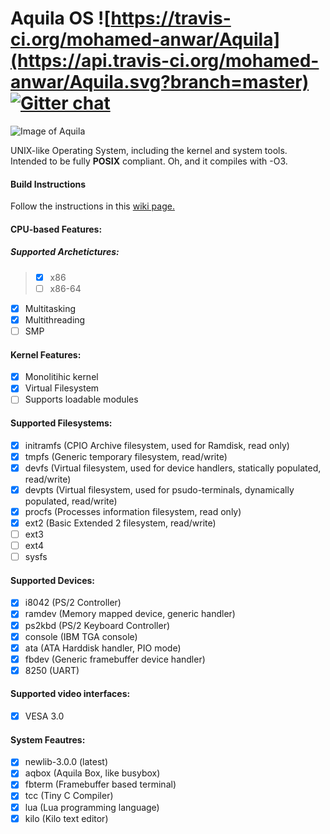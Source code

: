 # Aquila OS ![https://travis-ci.org/mohamed-anwar/Aquila](https://api.travis-ci.org/mohamed-anwar/Aquila.svg?branch=master) [![Gitter chat](https://badges.gitter.im/mohamed-anwar/aquila.png)](https://gitter.im/_aquila)
![Image of Aquila](http://aquilaos.com/img/screenshot.png)

UNIX-like Operating System, including the kernel and system tools.
Intended to be fully **POSIX** compliant. Oh, and it compiles with -O3.

#### Build Instructions
Follow the instructions in this [wiki page.](https://github.com/mohamed-anwar/Aquila/wiki/Build-Instructions)

#### CPU-based Features:
##### Supported Archetictures:
> - [X] x86
> - [ ] x86-64

- [X] Multitasking
- [X] Multithreading
- [ ] SMP

#### Kernel Features:
- [X] Monolitihic kernel
- [X] Virtual Filesystem
- [ ] Supports loadable modules

#### Supported Filesystems:
- [X] initramfs (CPIO Archive filesystem, used for Ramdisk, read only)
- [X] tmpfs     (Generic temporary filesystem, read/write)
- [X] devfs     (Virtual filesystem, used for device handlers, statically populated, read/write)
- [X] devpts    (Virtual filesystem, used for psudo-terminals, dynamically populated, read/write)
- [X] procfs    (Processes information filesystem, read only)
- [X] ext2      (Basic Extended 2 filesystem, read/write)
- [ ] ext3
- [ ] ext4
- [ ] sysfs

#### Supported Devices:
- [X] i8042   (PS/2 Controller)
- [X] ramdev  (Memory mapped device, generic handler)
- [X] ps2kbd  (PS/2 Keyboard Controller)
- [X] console (IBM TGA console)
- [X] ata     (ATA Harddisk handler, PIO mode)
- [X] fbdev   (Generic framebuffer device handler)
- [X] 8250    (UART)

#### Supported video interfaces:
- [X] VESA 3.0

#### System Feautres:
- [X] newlib-3.0.0 (latest)
- [X] aqbox        (Aquila Box, like busybox)
- [X] fbterm       (Framebuffer based terminal)
- [X] tcc          (Tiny C Compiler)
- [X] lua          (Lua programming language)
- [X] kilo         (Kilo text editor)
